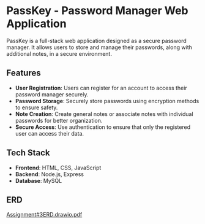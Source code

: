 # PassKey - Password Manager Web Application

PassKey is a full-stack web application designed as a secure password manager. It allows users to store and manage their passwords, along with additional notes, in a secure environment. 

## Features
- **User Registration**: Users can register for an account to access their password manager securely.
- **Password Storage**: Securely store passwords using encryption methods to ensure safety.
- **Note Creation**: Create general notes or associate notes with individual passwords for better organization.
- **Secure Access**: Use authentication to ensure that only the registered user can access their data.

## Tech Stack
- **Frontend**: HTML, CSS, JavaScript
- **Backend**: Node.js, Express
- **Database**: MySQL

## ERD
[Assignment#3ERD.drawio.pdf](https://github.com/user-attachments/files/19457198/Assignment.3ERD.drawio.pdf)
